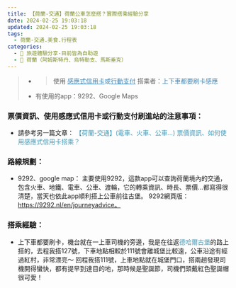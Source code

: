 ```yaml
---
title: 【荷蘭-交通】荷蘭公車怎麼搭？實際搭乘經驗分享
date: 2024-02-25 19:03:18
updated: 2024-02-25 19:03:18
tags:
  - 荷蘭-交通.美食.行程表
categories: 
  - 🌴 旅遊體驗分享-目前皆為自助遊
  - 🥥 荷蘭（阿姆斯特丹、烏特勒支、馬斯垂克）
---
```

>	+ >	使用 <font color=#4287B5><u>感應式信用卡</u>或<u>行動支付</u></font> 搭乘者：<font color=#4287B5>上下車都要刷卡感應</font>
>	+ 有使用的app：9292、Google Maps
<!-- more -->

### 票價資訊、使用感應式信用卡或行動支付刷進站的注意事項：
+ 請參考另一篇文章： <font color=#4599B6>【荷蘭-交通】(電車、火車、公車...) 票價資訊、如何使用感應式信用卡搭乘？</font>

### 路線規劃：
+ 9292、google map：
主要使用9292，這款app可以查詢荷蘭境內的交通，包含火車、地鐵、電車、公車、渡輪，它的轉乘資訊、時長、票價…都寫得很清楚，當天也依此app順利搭上公車前往古堡。
9292網頁版：https://9292.nl/en/journeyadvice。

### 搭乘經驗：
+ 上下車都要刷卡，機台就在一上車司機的旁邊，我是在往返<font color=#4599B6>德哈爾古堡</font>的路上搭的，去程我搭127號，下車地點相較於111號會離城堡比較遠，公車沿途有經過紅村，非常漂亮～ 回程我搭111號，上車地點就在城堡門口，搭兩趟發現司機開得蠻快，都有提早到達目的地，那時候是聖誕節，司機們頭戴紅色聖誕帽很可愛！

